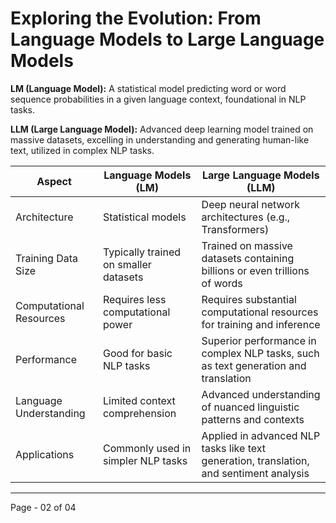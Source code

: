 # Exploring the Evolution: From Language Models to Large Language Models

**LM (Language Model):** A statistical model predicting word or word sequence probabilities in a given language context, foundational in NLP tasks.
  
**LLM (Large Language Model):** Advanced deep learning model trained on massive datasets, excelling in understanding and generating human-like text, utilized in complex NLP tasks.


| Aspect                 | Language Models (LM)                  | Large Language Models (LLM)                            |
|------------------------|----------------------------------------|--------------------------------------------------------|
| Architecture           | Statistical models                    | Deep neural network architectures (e.g., Transformers) |
| Training Data Size     | Typically trained on smaller datasets | Trained on massive datasets containing billions or even trillions of words |
| Computational Resources| Requires less computational power     | Requires substantial computational resources for training and inference |
| Performance            | Good for basic NLP tasks              | Superior performance in complex NLP tasks, such as text generation and translation |
| Language Understanding | Limited context comprehension         | Advanced understanding of nuanced linguistic patterns and contexts |
| Applications           | Commonly used in simpler NLP tasks    | Applied in advanced NLP tasks like text generation, translation, and sentiment analysis |


---
Page - 02 of 04